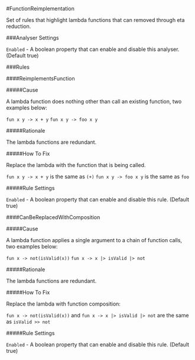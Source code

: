#FunctionReimplementation

Set of rules that highlight lambda functions that can removed through eta reduction.

###Analyser Settings

`Enabled` - A boolean property that can enable and disable this analyser. (Default true)

###Rules

####ReimplementsFunction

#####Cause

A lambda function does nothing other than call an existing function, two examples below:

`fun x y -> x + y`
`fun x y -> foo x y`

#####Rationale

The lambda functions are redundant.

#####How To Fix

Replace the lambda with the function that is being called.

`fun x y -> x + y` is the same as `(+)`
`fun x y -> foo x y` is the same as `foo`

#####Rule Settings

`Enabled` - A boolean property that can enable and disable this rule. (Default true)

####CanBeReplacedWithComposition

#####Cause

A lambda function applies a single argument to a chain of function calls, two examples below:

`fun x -> not(isValid(x))`
`fun x -> x |> isValid |> not`

#####Rationale

The lambda functions are redundant.

#####How To Fix

Replace the lambda with function composition:

`fun x -> not(isValid(x))` and `fun x -> x |> isValid |> not` are the same as `isValid >> not`

#####Rule Settings

`Enabled` - A boolean property that can enable and disable this rule. (Default true)